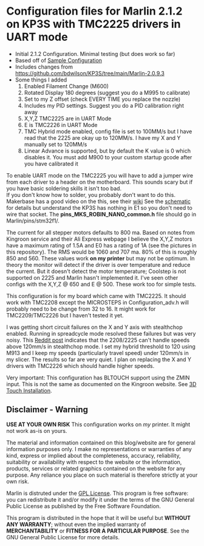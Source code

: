 # Configuration files for Marlin 2.1.2 on KP3S with TMC2225 drivers in UART mode
- Initial 2.1.2 Configuration.  Minimal testing (but does work so far)
- Based off of [Sample Configuration](https://github.com/MarlinFirmware/Configurations/blob/f52c85b0e3b241f8fabb4a902a4aa53775fdeb93/config/examples/Kingroon/KP3S/Configuration.h)
- Includes changes from https://github.com/bdwilson/KP3S/tree/main/Marlin-2.0.9.3
- Some things I added
  1. Enabled Filament Change (M600)
  2. Rotated Display 180 degrees  (suggest you do a M995 to calibrate)
  3. Set to my Z offset (check EVERY TIME you replace the nozzle)
  4. Includes my PID settings.  Suggest you do a PID calibration right away
  5. X,Y,Z TMC2225 are in UART Mode
  6. E is TMC2226 in UART Mode
  7. TMC Hybrid mode enabled, config file is set to 100MM/s but I have read that the 2225 are okay up to 120MM/s.  I have my X and Y manually set to 120MM/s
  8. Linear Advance is supported, but by default the K value is 0 which disables it.  You must add M900 to your custom startup gcode after you have calibrated it

To enable UART mode on the TMC2225 you will have to add a jumper wire from each driver to a header on the motherboard. This sounds scary but if you have basic soldering skills it isn't too bad.  
If you don't know how to solder, you probably don't want to do this.  
Makerbase has a good video on the this, see their [wiki](https://github.com/makerbase-mks/MKS-Robin-Nano-V1.X/wiki/TMC_UART_MODE)
See the [schematic](https://github.com/le3tspeak/Marlin-2.0.X-MKS-Robin-Nano/blob/2ffa19960715aa0fd97bf5f8973691eb2fc0012c/docs/TMC2208SWSERIAL.png) for details but understand the KP3S has nothing in E1 so you don't need to wire that socket.
The **pins_MKS_ROBIN_NANO_common.h** file should go in Marlin/pins/stm32f1/. 

The current for all stepper motors defaults to 800 ma.  Based on notes from Kingroon service and their Ali Express webpage I believe the X,Y,Z motors have a maximum rating of 1.5A and E0 has a rating of 1A (see the pictures in this repository).  The RMS would be 1060 and 707 ma.  80% of this is roughly 850 and 560.  These values work **on my printer** but may not be optimum.  In theory the monitor will detect if the driver is over temperature and reduce the current.  But it doesn't detect the motor temperature; Coolstep is not supported on 2225 and Marlin hasn't implemented it. I've seen other configs with the X,Y,Z @ 650 and E @ 500.  These work too for simple tests.  

This configuration is for my board which came with TMC2225.  It should work with TMC2208 except the MICROSTEPS in Configuration_adv.h will probably need to be change from 32 to 16.  It might work for TMC2209/TMC2226 but I haven't tested it yet.

I was getting short circuit failures on the X and Y axis with stealthchop enabled.  Running in spreadcycle mode resolved these failures but was very noisy.  This [Reddit post](https://www.reddit.com/r/BIGTREETECH/comments/sf8hw7/biqu_b1_firmware_issue/) indicates that the 2208/2225 can't handle speeds above 120mm/s in stealthchop mode.  I set my hybrid threshold to 120 using M913 and I keep my speeds (particularly travel speed) under 120mm/s in my slicer.  The results so far are very quiet.  I plan on replacing the X and Y drivers with TMC2226 which should handle higher speeds.

Very important:  This configuration has BLTOUCH support using the ZMIN input.  This is not the same as documented on the Kingroon website.  See [3D Touch Installation](https://bubba.org/kp3s/3dTouch/).

## Disclaimer - Warning
**USE AT YOUR OWN RISK** This configuration works on *my* printer. It might not work as-is on yours.

The material and information contained on this blog/website are for general information purposes only. I make no representations or warranties of any kind, express or implied about the completeness, accuracy, reliability, suitability or availability with respect to the website or the information, products, services or related graphics contained on the website for any purpose. Any reliance you place on such material is therefore strictly at your own risk.

Marlin is distruted under the [GPL License](https://github.com/MarlinFirmware/Marlin/blob/e86c78379a4df1351d10d5b1e19312a894cb331b/LICENSE).  This program is free software: you can redistribute it and/or modify it under the terms of the GNU General Public License as published by the Free Software Foundation.

This program is distributed in the hope that it will be useful but **WITHOUT ANY WARRANTY**; without even the implied warranty of **MERCHANTABILITY** or **FITNESS FOR A PARTICULAR PURPOSE**.  See the GNU General Public License for more details.
